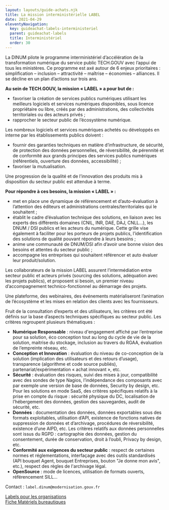 ```yaml
---
layout: layouts/guide-achats.njk
title: La mission interministérielle LABEL
date: 2021-04-29
eleventyNavigation:
  key: guideachat-labels-interministeriel
  parent: guideachat-labels
  title: Interministériel
  order: 30
---
```


La DINUM pilote le programme interministériel d’accélération de la transformation numérique du service public TECH.GOUV avec l’appui de tous les ministères. Ce programme est axé autour de 6 enjeux prioritaires : simplification – inclusion – attractivité – maîtrise – économies – alliances. Il se décline en un plan d’actions sur trois ans.

**Au sein de TECH.GOUV, la mission « LABEL » a pour but de :**
-	favoriser la création de services publics numériques utilisant les meilleurs logiciels et services numériques disponibles, sous licence propriétaire ou libre, créés par des administrations, des collectivités territoriales ou des acteurs privés ;
-	rapprocher le secteur public de l’écosystème numérique.

Les nombreux logiciels et services numériques achetés ou développés en interne par les établissements publics doivent : 
-	fournir des garanties techniques en matière d’infrastructure, de sécurité, de protection des données personnelles, de réversibilité, de pérennité et de conformité aux grands principes des services publics numériques (référentiels, ouverture des données, accessibilité) ;
-	favoriser la mutualisation. 

Une progression de la qualité et de l’innovation des produits mis à disposition du secteur public est attendue à terme.

**Pour répondre à ces besoins, la mission « LABEL » :**
-	met en place une dynamique de référencement et d’auto-évaluation à l’attention des éditeurs et administrations centrales/territoriales qui le souhaitent ;
-	établit le cadre d’évaluation technique des solutions, en liaison avec les experts des différents domaines (CNIL, INR, DAE, DAJ, CNLL…), les DNUM / DSI publics et les acteurs du numérique. Cette grille vise également à faciliter pour les porteurs de projets publics, l’identification des solutions de qualité pouvant répondre à leurs besoins ; 
-	anime une communauté de DNUM/DSI afin d’avoir une bonne vision des besoins et attentes du secteur public ;
- accompagne les entreprises qui souhaitent référencer et auto évaluer leur produit/solution.

Les collaborateurs de la mission LABEL assurent l’intermédiation entre secteur public et acteurs privés (sourcing des solutions, adéquation avec les projets publics), et proposent si besoin, un premier niveau d’accompagnement technico-fonctionnel au démarrage des projets.

Une plateforme, des webinaires, des événements matérialiseront l’animation de l’écosystème et les mises en relation des clients avec les fournisseurs.

Fruit de la consultation d’experts et des utilisateurs, les critères ont été définis sur la base d’aspects techniques spécifiques au secteur public. Les critères regroupent plusieurs thématiques : 
-	**Numérique Responsable** : niveau d'engagement affiché par l’entreprise pour sa solution, éco conception tout au long du cycle de vie de la solution, maitrise du stockage, inclusion au travers du RGAA, évaluation de l’empreinte réseau, etc.
- **Conception et Innovation** : évaluation du niveau de co-conception de la solution (implication des utilisateurs et des retours d’usage), transparence (algorithme et code source publiés), partenariat/expérimentation « achat innovant », etc.
- **Sécurité** : évaluation des risques, suivi des mises à jour, compatibilité avec des sondes de type Nagios, l’indépendance des composants avec par exemple une version de base de données, Security by design, etc.
Pour les solutions en mode SaaS, des critères spécifiques relatifs à la prise en compte du risque : sécurité physique du DC, localisation de l’hébergement des données, gestion des sauvegardes, audit de sécurité, etc.
- **Données** : documentation des données, données exportables sous des formats exploitables, utilisation d’API, existence de fonctions natives de suppression de données et d’archivage, procédures de réversibilité, existence d’une AIPD, etc.
Les critères relatifs aux données personnelles sont issus du RGPD : cartographie des données, gestion du consentement, durée de conservation, droit à l’oubli, Privacy by design, etc.
- **Conformité aux exigences du secteur public** : respect de certaines normes et réglementations, interfaçage avec des outils standardisés (API bouquet Agent, bouquet Entreprises, bouton "Je donne mon avis", etc.), respect des règles de l'archivage légal.
- **OpenSource** : mode de licences, utilisation de formats ouverts, référencement SILL…

<div class="fr-highlight">

<span class="fr-fi-mail-line" aria-hidden="true"></span> Contact : `label.dinum@modernisation.gouv.fr`

</div>


<div class="fr-grid-row fr-grid-row--gutters">
  <div class="fr-col-md-6">
    <a class="fr-link fr-fi-arrow-left-line fr-link--icon-left" href="/publications/guide-pratique-achats-numeriques-responsables/labels/organisation/">Labels pour les organisations</a>
  </div>
  
  <div class="fr-col-md-6 text-align--right">
    <a class="fr-link fr-fi-arrow-right-line fr-link--icon-right" href="/publications/guide-pratique-achats-numeriques-responsables/fiches-pratiques/bureautique/">Fiche Matériels bureautiques</a>
  </div>
</div>